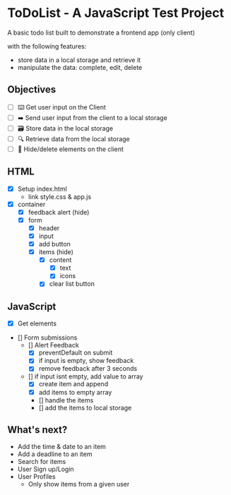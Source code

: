 # ToDoList - A JavaScript Test Project

A basic todo list built to demonstrate a frontend app (only client)

with the following features:

- store data in a local storage and retrieve it
- manipulate the data: complete, edit, delete

## Objectives

- [ ] ⌨️ Get user input on the Client
- [ ] ➡️ Send user input from the client to a local storage
- [ ] 🗃 Store data in the local storage
- [ ] 🔍 Retrieve data from the local storage
- [ ] 🙈 Hide/delete elements on the client

## HTML

- [x] Setup index.html
  - link style.css & app.js
- [x] container
  - [x] feedback alert (hide)
  - [x] form
    - [x] header
    - [x] input
    - [x] add button
    - [x] items (hide)
      - [x] content
        - [x] text
        - [x] icons
      - [x] clear list button

## JavaScript

- [x] Get elements
- [] Form submissions
  - [] Alert Feedback
    - [x] preventDefault on submit
    - [x] if input is empty, show feedback
    - [x] remove feedback after 3 seconds
  - [] if input isnt empty, add value to array
    - [x] create item and append
    - [x] add items to empty array
    - [] handle the items
    - [] add the items to local storage

## What's next?

- Add the time & date to an item
- Add a deadline to an item
- Search for items
- User Sign up/Login
- User Profiles
  - Only show items from a given user
